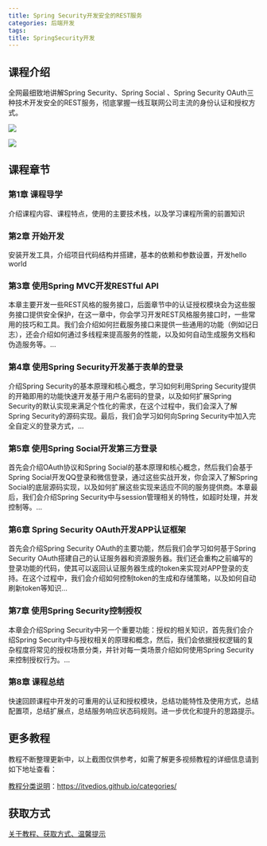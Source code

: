 ```yaml
---
title: Spring Security开发安全的REST服务
categories: 后端开发
tags: 
title: SpringSecurity开发
---
```


## 课程介绍

全网最细致地讲解Spring Security、Spring Social 、Spring Security OAuth三种技术开发安全的REST服务，彻底掌握一线互联网公司主流的身份认证和授权方式。

![](http://oqn6ggw87.bkt.clouddn.com/SpringSecurity开发安全的REST服务1.png)

<!--more-->

![](http://oqn6ggw87.bkt.clouddn.com/SpringSecurity开发安全的REST服务2.png)

## 课程章节

### 第1章 课程导学

介绍课程内容、课程特点，使用的主要技术栈，以及学习课程所需的前置知识

### 第2章 开始开发

安装开发工具，介绍项目代码结构并搭建，基本的依赖和参数设置，开发hello world

### 第3章 使用Spring MVC开发RESTful API

本章主要开发一些REST风格的服务接口，后面章节中的认证授权模块会为这些服务接口提供安全保护，在这一章中，你会学习开发REST风格服务接口时，一些常用的技巧和工具。我们会介绍如何拦截服务接口来提供一些通用的功能（例如记日志），还会介绍如何通过多线程来提高服务的性能，以及如何自动生成服务文档和伪造服务等。...

### 第4章 使用Spring Security开发基于表单的登录

介绍Spring Security的基本原理和核心概念，学习如何利用Spring Security提供的开箱即用的功能快速开发基于用户名密码的登录，以及如何扩展Spring Security的默认实现来满足个性化的需求，在这个过程中，我们会深入了解Spring Security的源码实现。最后，我们会学习如何向Spring Security中加入完全自定义的登录方式，...

### 第5章 使用Spring Social开发第三方登录

首先会介绍OAuth协议和Spring Social的基本原理和核心概念，然后我们会基于Spring Social开发QQ登录和微信登录，通过这些实战开发，你会深入了解Spring Social的底层源码实现，以及如何扩展这些实现来适应不同的服务提供商。本章最后，我们会介绍Spring Security中与session管理相关的特性，如超时处理，并发控制等。...

### 第6章 Spring Security OAuth开发APP认证框架

首先会介绍Spring Security OAuth的主要功能，然后我们会学习如何基于Spring Security OAuth搭建自己的认证服务器和资源服务器。我们还会重构之前编写的登录功能的代码，使其可以返回认证服务器生成的token来实现对APP登录的支持。在这个过程中，我们会介绍如何控制token的生成和存储策略，以及如何自动刷新token等知识...

### 第7章 使用Spring Security控制授权

本章会介绍Spring Security中另一个重要功能：授权的相关知识，首先我们会介绍Spring Security中与授权相关的原理和概念，然后，我们会依据授权逻辑的复杂程度将常见的授权场景分类，并针对每一类场景介绍如何使用Spring Security来控制授权行为。...

### 第8章 课程总结

快速回顾课程中开发的可重用的认证和授权模块，总结功能特性及使用方式，总结配置项，总结扩展点，总结服务响应状态码规则。进一步优化和提升的思路提示。

## 更多教程

教程不断整理更新中，以上截图仅供参考，如需了解更多视频教程的详细信息请到如下地址查看：

[教程分类说明](https://itvedios.github.io/categories/)：<https://itvedios.github.io/categories/>

## 获取方式

[关于教程、获取方式、温馨提示](https://itvedios.github.io/about/)